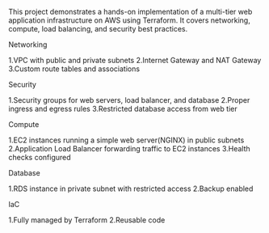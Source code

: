 This project demonstrates a hands-on implementation of a multi-tier web application infrastructure on AWS using Terraform. It covers networking, compute, load balancing, and security best practices.

Networking
  
1.VPC with public and private subnets
2.Internet Gateway and NAT Gateway
3.Custom route tables and associations

Security
  
1.Security groups for web servers, load balancer, and database
2.Proper ingress and egress rules
3.Restricted database access from web tier

Compute
 
1.EC2 instances running a simple web server(NGINX) in public subnets
2.Application Load Balancer forwarding traffic to EC2 instances
3.Health checks configured

Database
  
1.RDS instance in private subnet with restricted access
2.Backup enabled

IaC
  
1.Fully managed by Terraform
2.Reusable code
